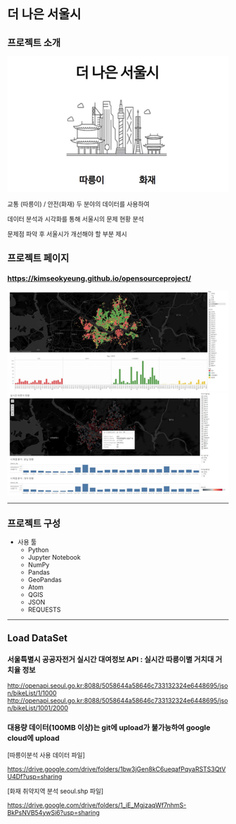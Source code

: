 # 더 나은 서울시 

## 프로젝트 소개
<img src="./ex_intro.JPG">

교통 (따릉이) / 안전(화재) 두 분야의 데이터를 사용하여

데이터 분석과 시각화를 통해 서울시의 문제 현황 분석

문제점 파악 후 서울시가 개선해야 할 부분 제시

## 프로젝트 페이지
### https://kimseokyeung.github.io/opensourceproject/
<img src="./ex_fire.jpg">
<img src="./ex_bicycle.jpg">


----

## 프로젝트 구성
- 사용 툴
	- Python
	- Jupyter Notebook
	- NumPy
	- Pandas
	- GeoPandas
	- Atom 
	- QGIS 
	- JSON 
	- REQUESTS

----

## Load DataSet

### 서울특별시  공공자전거 실시간 대여정보 API : 실시간 따릉이별 거치대 거치율 정보
http://openapi.seoul.go.kr:8088/5058644a58646c733132324e6448695/json/bikeList/1/1000
http://openapi.seoul.go.kr:8088/5058644a58646c733132324e6448695/json/bikeList/1001/2000

### 대용량 데이터(100MB 이상)는 git에 upload가 불가능하여 google cloud에 upload
[따릉이분석 사용 데이터 파일] 

https://drive.google.com/drive/folders/1bw3jGen8kC6ueqafPqyaRSTS3QtVU4Df?usp=sharing 

[화재 취약지역 분석 seoul.shp 파일] 

https://drive.google.com/drive/folders/1_iE_MgjzaqWf7nhmS-BkPsNVB54ywSi6?usp=sharing

